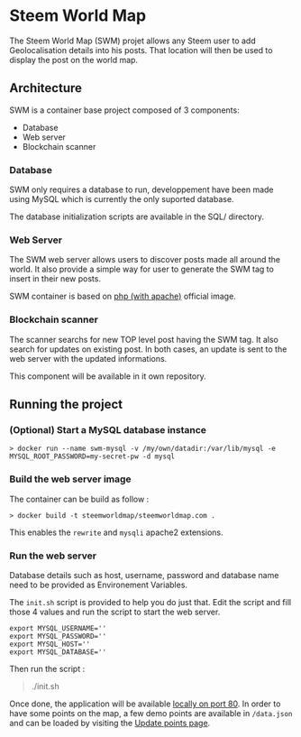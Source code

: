 # Steem World Map

The Steem World Map (SWM) projet allows any Steem user to add Geolocalisation details into his posts.
That location will then be used to display the post on the world map.

## Architecture

SWM is a container base project composed of 3 components: 

* Database
* Web server
* Blockchain scanner

### Database

SWM only requires a database to run, developpement have been made using MySQL which is currently the only suported database. 

The database initialization scripts are available in the SQL/ directory.

### Web Server

The SWM web server allows users to discover posts made all around the world.
It also provide a simple way for user to generate the SWM tag to insert in their new posts.

SWM container is based on [php (with apache)](https://hub.docker.com/_/php/) official image. 

### Blockchain scanner

The scanner searchs for new TOP level post having the SWM tag. It also search for updates on existing post. In both cases, an update is sent to the web server with the updated informations.

This component will be available in it own repository.

## Running the project

### (Optional) Start a MySQL database instance

```
> docker run --name swm-mysql -v /my/own/datadir:/var/lib/mysql -e MYSQL_ROOT_PASSWORD=my-secret-pw -d mysql
```

### Build the web server image 

The container can be build as follow :

```
> docker build -t steemworldmap/steemworldmap.com .
```

This enables the `rewrite` and `mysqli` apache2 extensions.

### Run the web server

Database details such as host, username, password and database name need to be provided as Environement Variables. 

The `init.sh` script is provided to help you do just that. 
Edit the script and fill those 4 values and run the script to start the web server.

```
export MYSQL_USERNAME=''
export MYSQL_PASSWORD=''
export MYSQL_HOST=''
export MYSQL_DATABASE=''
```

Then run the script :

> ./init.sh

Once done, the application will be available [locally on port 80](http://localhost/).
In order to have some points on the map, a few demo points are available in `/data.json` and can be loaded by visiting the [Update points page](http://localhost/PHP/updateDB.php).